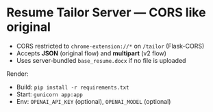 
# Resume Tailor Server — CORS like original

- CORS restricted to `chrome-extension://*` on `/tailor` (Flask-CORS)
- Accepts **JSON** (original flow) and **multipart** (v2 flow)
- Uses server-bundled `base_resume.docx` if no file is uploaded

Render:
- Build: `pip install -r requirements.txt`
- Start: `gunicorn app:app`
- Env: `OPENAI_API_KEY` (optional), `OPENAI_MODEL` (optional)
